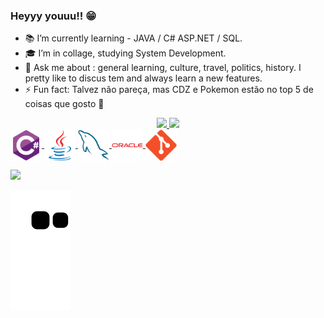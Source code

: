### Heyyy youuu!! 😁

- 📚 I’m currently learning - JAVA / C# ASP.NET / SQL. 
- 🎓 I’m in collage, studying System Development.
- 💬 Ask me about : general learning, culture, travel, politics, history. I pretty like to discus tem and always learn a new features.
- ⚡ Fun fact: Talvez não pareça, mas CDZ e Pokemon estão no top 5 de coisas que gosto 🤣
<div align="center">
  <a href="https://github.com/Gvazarini">
  <img height="145em" src="https://github-readme-stats.vercel.app/api?username=Gvazarini&show_icons=true&theme=dark&include_all_commits=true&count_private=true"/>
  <img height="145em" src="https://github-readme-stats.vercel.app/api/top-langs/?username=Gvazarini&layout=compact&langs_count=7&theme=dark"/>
</div>
<img align="center" alt="Gvazarini" height="50" width="50" src="https://raw.githubusercontent.com/devicons/devicon/master/icons/csharp/csharp-original.svg"> 

<img align="center" alt="Gvazarini" height="50" width="50" src="https://raw.githubusercontent.com/devicons/devicon/master/icons/java/java-original.svg">
 
 <img align="center" alt="Gvazarini" height="50" width="50" src="https://raw.githubusercontent.com/devicons/devicon/master/icons/mysql/mysql-original.svg">
 
  <img align="center" alt="Gvazarini" height="50" width="50" src="https://raw.githubusercontent.com/devicons/devicon/master/icons/oracle/oracle-original.svg">
  
  <img align="center" alt="Gvazarini" height="50" width="50" src="https://raw.githubusercontent.com/devicons/devicon/master/icons/git/git-original.svg">
  
 <a href="https://www.linkedin.com/in/gabriel-vazarini-camara-72a312234/" target="_blank"><img src="https://img.shields.io/badge/-LinkedIn-%230077B5?style=for-the-badge&logo=linkedin&logoColor=white" target="_blank"></a> 
  
![Snake animation](https://github.com/Gvazarini/Gvazarini/blob/output/github-contribution-grid-snake.svg)
